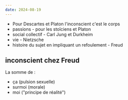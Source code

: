 ```yaml
---
date: 2024-08-19
---
```

- Pour Descartes et Platon l'inconscient c'est le corps
- passions - pour les stoïciens et Platon
- social collectif - Carl Jung et Durkheim 
- vie - Nietzsche 
- histoire du sujet en impliquant un refoulement - Freud
## inconscient chez Freud
La somme de :
- ça (pulsion sexuelle)
- surmoi (morale)
- moi ("principe de réalité")